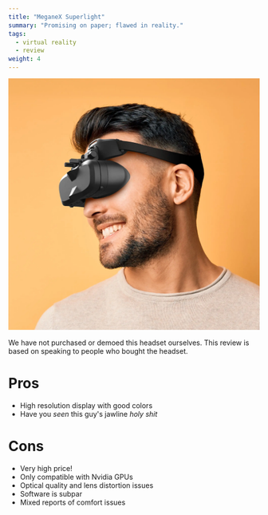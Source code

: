 ```yaml
---
title: "MeganeX Superlight"
summary: "Promising on paper; flawed in reality."
tags:
  - virtual reality
  - review
weight: 4
---
```


![](images/headset.webp)

We have not purchased or demoed this headset ourselves. This review is based on speaking to people who bought the headset.

# Pros

- High resolution display with good colors
- Have you _seen_ this guy's jawline _holy shit_

# Cons

- Very high price!
- Only compatible with Nvidia GPUs
- Optical quality and lens distortion issues
- Software is subpar
- Mixed reports of comfort issues
